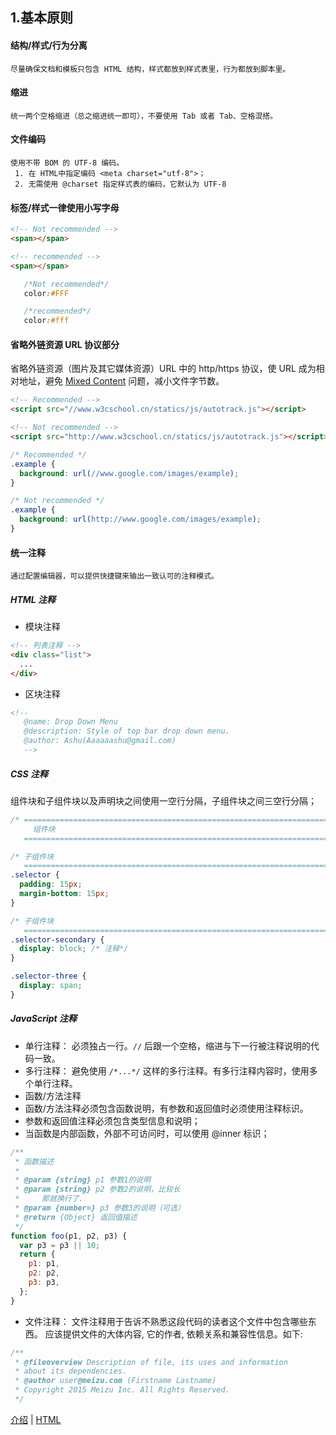 ## 1.基本原则

#### 结构/样式/行为分离

    尽量确保文档和模板只包含 HTML 结构，样式都放到样式表里，行为都放到脚本里。

#### 缩进

    统一两个空格缩进（总之缩进统一即可），不要使用 Tab 或者 Tab、空格混搭。

#### 文件编码

    使用不带 BOM 的 UTF-8 编码。
     1. 在 HTML中指定编码 <meta charset="utf-8">；
     2. 无需使用 @charset 指定样式表的编码，它默认为 UTF-8

#### 标签/样式一律使用小写字母

```html
<!-- Not recommended -->
<span></span>

<!-- recommended -->
<span></span>
```

```css
   /*Not recommended*/
   color:#FFF

   /*recommended*/
   color:#fff
```

#### 省略外链资源 URL 协议部分

省略外链资源（图片及其它媒体资源）URL 中的 http/https 协议，使 URL 成为相对地址，避免 <a href="https://developer.mozilla.org/en-US/docs/Web/Security/Mixed_content">Mixed Content</a> 问题，减小文件字节数。

```html
<!-- Recommended -->
<script src="//www.w3cschool.cn/statics/js/autotrack.js"></script>

<!-- Not recommended -->
<script src="http://www.w3cschool.cn/statics/js/autotrack.js"></script>
```

```css
/* Recommended */
.example {
  background: url(//www.google.com/images/example);
}

/* Not recommended */
.example {
  background: url(http://www.google.com/images/example);
}
```

#### 统一注释

    通过配置编辑器，可以提供快捷键来输出一致认可的注释模式。

##### HTML 注释

- 模块注释

```html
<!-- 列表注释 -->
<div class="list">
  ...
</div>
```

- 区块注释

```html
<!--
   @name: Drop Down Menu
   @description: Style of top bar drop down menu.
   @author: Ashu(Aaaaaashu@gmail.com)
   -->
```

##### CSS 注释

组件块和子组件块以及声明块之间使用一空行分隔，子组件块之间三空行分隔；

```css
/* ==========================================================================
     组件块
   ============================================================================ */

/* 子组件块
   ============================================================================ */
.selector {
  padding: 15px;
  margin-bottom: 15px;
}

/* 子组件块
   ============================================================================ */
.selector-secondary {
  display: block; /* 注释*/
}

.selector-three {
  display: span;
}
```

##### JavaScript 注释

- 单行注释：
  必须独占一行。`//` 后跟一个空格，缩进与下一行被注释说明的代码一致。
- 多行注释：
  避免使用 `/*...*/` 这样的多行注释。有多行注释内容时，使用多个单行注释。
- 函数/方法注释
- 函数/方法注释必须包含函数说明，有参数和返回值时必须使用注释标识。
- 参数和返回值注释必须包含类型信息和说明；
- 当函数是内部函数，外部不可访问时，可以使用 @inner 标识；

```javascript
/**
 * 函数描述
 *
 * @param {string} p1 参数1的说明
 * @param {string} p2 参数2的说明，比较长
 *     那就换行了.
 * @param {number=} p3 参数3的说明（可选）
 * @return {Object} 返回值描述
 */
function foo(p1, p2, p3) {
  var p3 = p3 || 10;
  return {
    p1: p1,
    p2: p2,
    p3: p3,
  };
}
```

- 文件注释：
  文件注释用于告诉不熟悉这段代码的读者这个文件中包含哪些东西。 应该提供文件的大体内容, 它的作者, 依赖关系和兼容性信息。如下:

```javascript
/**
 * @fileoverview Description of file, its uses and information
 * about its dependencies.
 * @author user@meizu.com (Firstname Lastname)
 * Copyright 2015 Meizu Inc. All Rights Reserved.
 */
```

<a href="介绍.md">介绍</a> | <a href="HTML.md">HTML</a>

